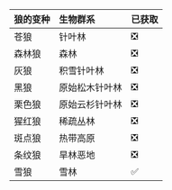 | 狼的变种 | 生物群系       | 已获取 |
| :------- | :------------- | :----- |
| 苍狼     | 针叶林         | ❎     |
| 森林狼   | 森林           | ❎     |
| 灰狼     | 积雪针叶林     | ❎     |
| 黑狼     | 原始松木针叶林 | ❎     |
| 栗色狼   | 原始云杉针叶林 | ❎     |
| 猩红狼   | 稀疏丛林       | ❎     |
| 斑点狼   | 热带高原       | ❎     |
| 条纹狼   | 旱林恶地       | ❎     |
| 雪狼     | 雪林           | ✅     |
